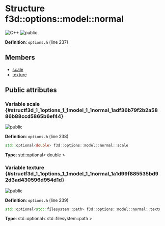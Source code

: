 # Structure f3d::options::model::normal

![][C++]
![][public]

**Definition**: `options.h` (line 237)





## Members

* [scale](structf3d_1_1options_1_1model_1_1normal.md#structf3d_1_1options_1_1model_1_1normal_1adf36b79f2b2a5886b88ccd5865b6ef44)
* [texture](structf3d_1_1options_1_1model_1_1normal.md#structf3d_1_1options_1_1model_1_1normal_1a1d99f885535bd92d3ad430596d954d1d)

## Public attributes

### Variable scale {#structf3d_1_1options_1_1model_1_1normal_1adf36b79f2b2a5886b88ccd5865b6ef44}

![][public]

**Definition**: `options.h` (line 238)


```cpp
std::optional<double> f3d::options::model::normal::scale
```








**Type**: std::optional< double >



### Variable texture {#structf3d_1_1options_1_1model_1_1normal_1a1d99f885535bd92d3ad430596d954d1d}

![][public]

**Definition**: `options.h` (line 239)


```cpp
std::optional<std::filesystem::path> f3d::options::model::normal::texture
```








**Type**: std::optional< std::filesystem::path >



[public]: https://img.shields.io/badge/-public-brightgreen (public)
[C++]: https://img.shields.io/badge/language-C%2B%2B-blue (C++)
[const]: https://img.shields.io/badge/-const-lightblue (const)
[protected]: https://img.shields.io/badge/-protected-yellow (protected)
[static]: https://img.shields.io/badge/-static-lightgrey (static)
[private]: https://img.shields.io/badge/-private-red (private)